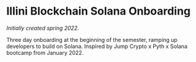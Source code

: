 # Illini Blockchain Solana Onboarding
*Initially created spring 2022.*

Three day onboarding at the beginning of the semester, ramping up developers to build on Solana. Inspired by Jump Crypto x Pyth x Solana bootcamp from January 2022.